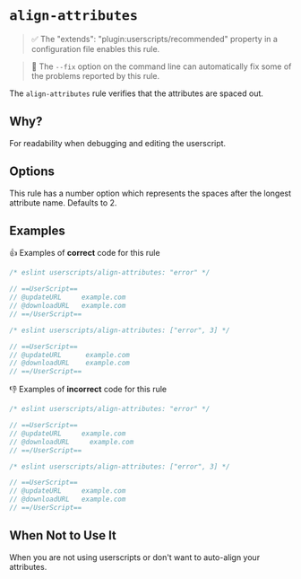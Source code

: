 # `align-attributes`

> ✅ The "extends": "plugin:userscripts/recommended" property in a configuration
> file enables this rule.

<!-- markdownlint-disable-next-line no-blanks-blockquote -->

> 🔧 The `--fix` option on the command line can automatically fix some of the
> problems reported by this rule.

The `align-attributes` rule verifies that the attributes are spaced out.

## Why?

For readability when debugging and editing the userscript.

## Options

This rule has a number option which represents the spaces after the longest
attribute name. Defaults to 2.

## Examples

👍 Examples of **correct** code for this rule

```js
/* eslint userscripts/align-attributes: "error" */

// ==UserScript==
// @updateURL     example.com
// @downloadURL   example.com
// ==/UserScript==
```

```js
/* eslint userscripts/align-attributes: ["error", 3] */

// ==UserScript==
// @updateURL      example.com
// @downloadURL    example.com
// ==/UserScript==
```

👎︎ Examples of **incorrect** code for this rule

```js
/* eslint userscripts/align-attributes: "error" */

// ==UserScript==
// @updateURL     example.com
// @downloadURL     example.com
// ==/UserScript==
```

```js
/* eslint userscripts/align-attributes: ["error", 3] */

// ==UserScript==
// @updateURL     example.com
// @downloadURL   example.com
// ==/UserScript==
```

## When Not to Use It

When you are not using userscripts or don't want to auto-align your attributes.

